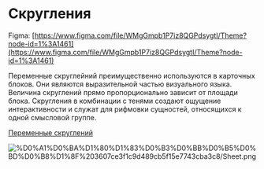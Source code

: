 # Скругления

Figma: [https://www.figma.com/file/WMgGmpb1P7iz8QGPdsygtI/Theme?node-id=1%3A1461](https://www.figma.com/file/WMgGmpb1P7iz8QGPdsygtI/Theme?node-id=1%3A1461)

Переменные скруглейний преимущественно используются в карточных блоков. Они являются выразительной частью визуального языка. Величина скруглений прямо пропорционально зависит от площади блока. Скругления в комбинации с тенями создают ощущение интерактивности и служат для рифмовки сущностей, относящихся к одной смысловой группе.

[Переменные скруглений](%D0%A1%D0%BA%D1%80%D1%83%D0%B3%D0%BB%D0%B5%D0%BD%D0%B8%D1%8F%203607ce3f1c9d489cb5f15e7743cba3c8/%D0%9F%D0%B5%D1%80%D0%B5%D0%BC%D0%B5%D0%BD%D0%BD%D1%8B%D0%B5%20%D1%81%D0%BA%D1%80%D1%83%D0%B3%D0%BB%D0%B5%D0%BD%D0%B8%D0%B8%CC%86%20df0c3466c8694335b0d13e9211b77e85.csv)

![%D0%A1%D0%BA%D1%80%D1%83%D0%B3%D0%BB%D0%B5%D0%BD%D0%B8%D1%8F%203607ce3f1c9d489cb5f15e7743cba3c8/Sheet.png](%D0%A1%D0%BA%D1%80%D1%83%D0%B3%D0%BB%D0%B5%D0%BD%D0%B8%D1%8F%203607ce3f1c9d489cb5f15e7743cba3c8/Sheet.png)